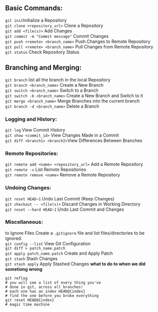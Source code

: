 ## Basic Commands:
`git init`Initialize a Repository  
`git clone <repository_url>` Clone a Repository  
`git add <file(s)>` Add Changes  
`git commit -m "Commit message"` Commit Changes  
`git push <remote> <branch_name>` Push Changes to Remote Repository  
`git pull <remote> <branch_name>` Pull Changes from Remote Repository  
`git status` Check Repository Status  
## Branching and Merging:
`git branch` list all the branch in the local Repository  
`git branch <branch_name>` Create a New Branch  
`git switch <branch_name>` Switch to a Branch  
`git switch -b <branch_name>` Create a New Branch and Switch to it  
`git merge <branch_name>` Merge Branches into the current branch  
`git branch -d <branch_name>` Delete a Branch  
### Logging and History:
`git log` View Commit History  
`git show <commit_id>` View Changes Made in a Commit  
`git diff <branch1> <branch2>`View Differences Between Branches  
### Remote Repositories:
`git remote add <name> <repository_url>` Add a Remote Repository  
`git remote -v` List Remote Repositories  
`git remote remove <name>` Remove a Remote Repository  
### Undoing Changes:
`git reset HEAD~1` Undo Last Commit (Keep Changes)  
`git checkout -- <file(s)>` Discard Changes in Working Directory  
`git reset --hard HEAD~1` Undo Last Commit and Changes 
### Miscellaneous:
to Ignore Files Create a `.gitignore` file and list files/directories to be ignored.  
`git config --list` View Git Configuration  
`git diff > patch_name.patch`  
`git apply patch_name.patch` Create and Apply Patch  
`git stash` Stash Changes  
`git stash apply` Apply Stashed Changes  ****what to do to when we did sometiong wrong****
```
git reflog
# you will see a list of every thing you've
# done in git, across all branches!
# each one has an index HEAD@{index}
# find the one before you broke everything
git reset HEAD@{index}
# magic time machine
```